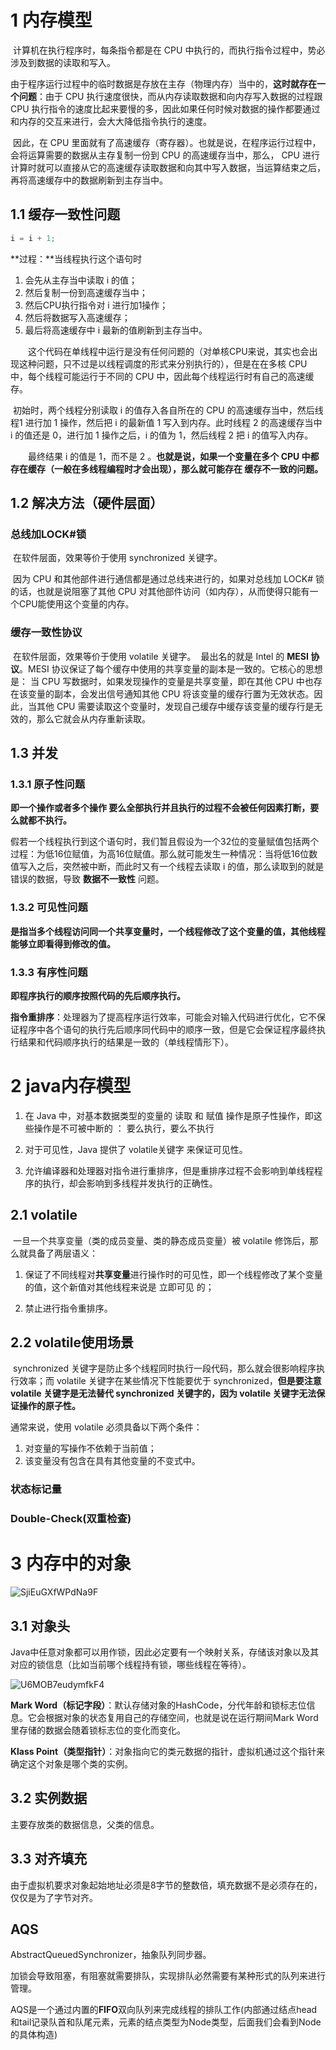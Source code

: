 # 1 内存模型

​	计算机在执行程序时，每条指令都是在 CPU 中执行的，而执行指令过程中，势必涉及到数据的读取和写入。

​	由于程序运行过程中的临时数据是存放在主存（物理内存）当中的，**这时就存在一个问题**：由于 CPU 执行速度很快，而从内存读取数据和向内存写入数据的过程跟 CPU 执行指令的速度比起来要慢的多，因此如果任何时候对数据的操作都要通过和内存的交互来进行，会大大降低指令执行的速度。

​	因此，在 CPU 里面就有了高速缓存（寄存器）。也就是说，在程序运行过程中，会将运算需要的数据从主存复制一份到 CPU 的高速缓存当中，那么， CPU 进行计算时就可以直接从它的高速缓存读取数据和向其中写入数据，当运算结束之后，再将高速缓存中的数据刷新到主存当中。

## 1.1 缓存一致性问题

```java
i = i + 1;
```

**过程：**当线程执行这个语句时

1. 会先从主存当中读取 i 的值；
2. 然后复制一份到高速缓存当中；
3. 然后CPU执行指令对 i 进行加1操作；
4. 然后将数据写入高速缓存；
5. 最后将高速缓存中 i 最新的值刷新到主存当中。

　　这个代码在单线程中运行是没有任何问题的（对单核CPU来说，其实也会出现这种问题，只不过是以线程调度的形式来分别执行的），但是在在多核 CPU 中，每个线程可能运行于不同的 CPU 中，因此每个线程运行时有自己的高速缓存。

​	初始时，两个线程分别读取 i 的值存入各自所在的 CPU 的高速缓存当中，然后线程1 进行加 1 操作，然后把 i 的最新值 1 写入到内存。此时线程 2 的高速缓存当中 i 的值还是 0，进行加 1 操作之后，i 的值为 1，然后线程 2 把 i 的值写入内存。

　　最终结果 i 的值是 1，而不是 2 。**也就是说，如果一个变量在多个 CPU 中都存在缓存（一般在多线程编程时才会出现），那么就可能存在 缓存不一致的问题。**

## 1.2 解决方法（硬件层面）

### 总线加LOCK#锁

​	在软件层面，效果等价于使用 synchronized 关键字。

​	因为 CPU 和其他部件进行通信都是通过总线来进行的，如果对总线加 LOCK# 锁的话，也就是说阻塞了其他 CPU 对其他部件访问（如内存），从而使得只能有一个CPU能使用这个变量的内存。

### 缓存一致性协议 

​	在软件层面，效果等价于使用 volatile 关键字。
​	最出名的就是 Intel 的 **MESI 协议**。MESI 协议保证了每个缓存中使用的共享变量的副本是一致的。它核心的思想是： 当 CPU 写数据时，如果发现操作的变量是共享变量，即在其他 CPU 中也存在该变量的副本，会发出信号通知其他 CPU 将该变量的缓存行置为无效状态。因此，当其他 CPU 需要读取这个变量时，发现自己缓存中缓存该变量的缓存行是无效的，那么它就会从内存重新读取。

## 1.3 并发

### 1.3.1 原子性问题

 **即一个操作或者多个操作 要么全部执行并且执行的过程不会被任何因素打断，要么就都不执行。**

​	假若一个线程执行到这个语句时，我们暂且假设为一个32位的变量赋值包括两个过程：为低16位赋值，为高16位赋值。那么就可能发生一种情况：当将低16位数值写入之后，突然被中断，而此时又有一个线程去读取 i 的值，那么读取到的就是错误的数据，导致 **数据不一致性** 问题。

### 1.3.2 可见性问题

**是指当多个线程访问同一个共享变量时，一个线程修改了这个变量的值，其他线程能够立即看得到修改的值。**

### 1.3.3 有序性问题

**即程序执行的顺序按照代码的先后顺序执行。**

**指令重排序**：处理器为了提高程序运行效率，可能会对输入代码进行优化，它不保证程序中各个语句的执行先后顺序同代码中的顺序一致，但是它会保证程序最终执行结果和代码顺序执行的结果是一致的（单线程情形下）。



# 2 java内存模型

1. 在 Java 中，对基本数据类型的变量的 读取 和  赋值 操作是原子性操作，即这些操作是不可被中断的 ： 要么执行，要么不执行

2. 对于可见性，Java 提供了 volatile关键字 来保证可见性。

3. 允许编译器和处理器对指令进行重排序，但是重排序过程不会影响到单线程程序的执行，却会影响到多线程并发执行的正确性。

## 2.1 volatile

​	一旦一个共享变量（类的成员变量、类的静态成员变量）被 volatile 修饰后，那么就具备了两层语义：

1. 保证了不同线程对**共享变量**进行操作时的可见性，即一个线程修改了某个变量的值，这个新值对其他线程来说是 立即可见 的；

2. 禁止进行指令重排序。

## 2.2 volatile使用场景

​	synchronized 关键字是防止多个线程同时执行一段代码，那么就会很影响程序执行效率；而 volatile 关键字在某些情况下性能要优于 synchronized，**但是要注意 volatile 关键字是无法替代 synchronized 关键字的，因为 volatile 关键字无法保证操作的原子性。**



通常来说，使用 volatile 必须具备以下两个条件：

1. 对变量的写操作不依赖于当前值；
2. 该变量没有包含在具有其他变量的不变式中。

### 状态标记量

### Double-Check(双重检查)



# 3 内存中的对象

![SjiEuGXfWPdNa9F](https://i.loli.net/2021/09/27/SjiEuGXfWPdNa9F.jpg)

## 3.1 对象头

​	Java中任意对象都可以用作锁，因此必定要有一个映射关系，存储该对象以及其对应的锁信息（比如当前哪个线程持有锁，哪些线程在等待）。

![U6MOB7eudymfkF4](https://i.loli.net/2021/09/29/U6MOB7eudymfkF4.jpg)

**Mark Word（标记字段）**：默认存储对象的HashCode，分代年龄和锁标志位信息。它会根据对象的状态复用自己的存储空间，也就是说在运行期间Mark Word里存储的数据会随着锁标志位的变化而变化。

**Klass Point（类型指针）**：对象指向它的类元数据的指针，虚拟机通过这个指针来确定这个对象是哪个类的实例。



## 3.2 实例数据

主要存放类的数据信息，父类的信息。



## 3.3 对齐填充

由于虚拟机要求对象起始地址必须是8字节的整数倍，填充数据不是必须存在的，仅仅是为了字节对齐。



## AQS

AbstractQueuedSynchronizer，抽象队列同步器。

加锁会导致阻塞，有阻塞就需要排队，实现排队必然需要有某种形式的队列来进行管理。

AQS是一个通过内置的**FIFO**双向队列来完成线程的排队工作(内部通过结点head和tail记录队首和队尾元素，元素的结点类型为Node类型，后面我们会看到Node的具体构造)